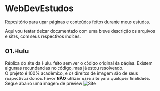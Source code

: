 # WebDevEstudos
Repositório para upar páginas e conteúdos feitos durante meus estudos.

Aqui vou tentar deixar documentado com uma breve descrição os arquivos e sites, com seus respectivos índices.

## 01.Hulu

Réplica do site da Hulu, feito sem ver o código original da página. Existem algumas redundancias no código, mas já estou resolvendo.  
O projeto é 100% acadêmico, e os direitos de imagem são de seus respectivos donos. Favor **NÃO** utilizar esse site para qualquer finalidade. 
Segue abaixo uma imagem de preview
![Site](https://user-images.githubusercontent.com/90656961/185997856-114c2c75-bdae-4c9f-888d-c6f246cb62ef.png)

